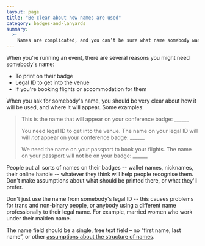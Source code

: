 ```yaml
---
layout: page
title: "Be clear about how names are used"
category: badges-and-lanyards
summary:
  >-
    Names are complicated, and you can’t be sure what name somebody wants to put on their badge – so ask!
---
```


When you're running an event, there are several reasons you might need somebody's name:

*   To print on their badge
*   Legal ID to get into the venue
*   If you're booking flights or accommodation for them

When you ask for somebody's name, you should be very clear about how it will be used, and where it will appear.
Some examples:

> This is the name that will appear on your conference badge: &lowbar;&lowbar;&lowbar;&lowbar;&lowbar;&lowbar;
>
> You need legal ID to get into the venue. The name on your legal ID will will *not* appear on your conference badge: &lowbar;&lowbar;&lowbar;&lowbar;&lowbar;&lowbar;
>
> We need the name on your passport to book your flights. The name on your passport will not be on your badge: &lowbar;&lowbar;&lowbar;&lowbar;&lowbar;&lowbar;

People put all sorts of names on their badges -- wallet names, nicknames, their online handle -- whatever they think will help people recognise them.
Don't make assumptions about what should be printed there, or what they'll prefer.

Don't just use the name from somebody's legal ID -- this causes problems for trans and non-binary people, or anybody using a different name professionally to their legal name.
For example, married women who work under their maiden name.

The name field should be a single, free text field – no “first name, last name”, or other [assumptions about the structure of names](https://www.kalzumeus.com/2010/06/17/falsehoods-programmers-believe-about-names/).
